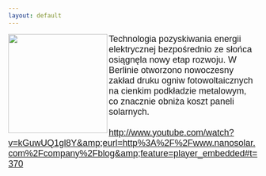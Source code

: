 ```yaml
---
layout: default
---
```

<img src="{{site.baseurl}}\articles\pictures\465.nanosolar.jpg"  align="left" width="200"><!--10--><p style="margin: 0px 0px 18px; font-size: 18px; font-family: Helvetica;">
Technologia pozyskiwania energii elektrycznej bezpośrednio ze słońca osiągnęla nowy etap rozwoju. W Berlinie otworzono nowoczesny zakład druku ogniw fotowoltaicznych na cienkim podkładzie metalowym, co znacznie obniża koszt paneli solarnych.<br><br>http://www.youtube.com/watch?v=kGuwUQ1gl8Y&amp;eurl=http%3A%2F%2Fwww.nanosolar.com%2Fcompany%2Fblog&amp;feature=player_embedded#t=370<br></p>